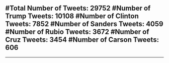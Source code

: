 #Total Number of Tweets: 29752 
#Number of Trump Tweets: 10108
#Number of Clinton Tweets: 7852
#Number of Sanders Tweets: 4059
#Number of Rubio Tweets: 3672
#Number of Cruz Tweets: 3454
#Number of Carson Tweets: 606
---
---
